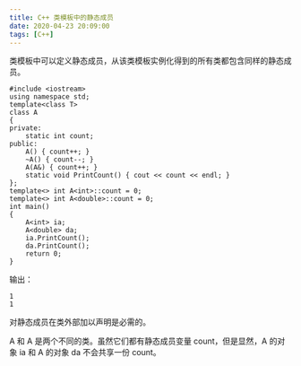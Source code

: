 ```yaml
---
title: C++ 类模板中的静态成员
date: 2020-04-23 20:09:00
tags: [C++]
---
```


类模板中可以定义静态成员，从该类模板实例化得到的所有类都包含同样的静态成员。

```
#include <iostream>
using namespace std;
template<class T>
class A
{
private:
    static int count;
public:
    A() { count++; }
    ~A() { count--; }
    A(A&) { count++; }
    static void PrintCount() { cout << count << endl; }
};
template<> int A<int>::count = 0;
template<> int A<double>::count = 0;
int main()
{
    A<int> ia;
    A<double> da;
    ia.PrintCount();
    da.PrintCount();
    return 0;
}
```

输出：

```
1
1
```

对静态成员在类外部加以声明是必需的。

A<int> 和 A<double> 是两个不同的类。虽然它们都有静态成员变量 count，但是显然，A<int> 的对象 ia 和 A<double> 的对象 da 不会共享一份 count。
